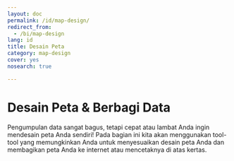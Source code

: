 ```yaml
---
layout: doc
permalink: /id/map-design/
redirect_from:
  - /bi/map-design
lang: id
title: Desain Peta
category: map-design
cover: yes
nosearch: true

---
```


Desain Peta & Berbagi Data
==========================
Pengumpulan data sangat bagus, tetapi cepat atau lambat Anda ingin
mendesain peta Anda sendiri! Pada bagian ini kita akan menggunakan
tool-tool yang memungkinkan Anda untuk menyesuaikan desain 
peta Anda dan membagikan peta Anda ke internet atau mencetaknya di
atas kertas.

